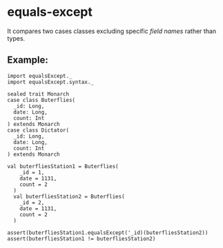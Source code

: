 # equals-except

It compares two cases classes excluding specific *field names* rather than types.

## Example:
```
import equalsExcept._
import equalsExcept.syntax._

sealed trait Monarch
case class Buterflies(
  _id: Long,
  date: Long,
  count: Int
) extends Monarch
case class Dictator(
  _id: Long,
  date: Long,
  count: Int
) extends Monarch

val buterfliesStation1 = Buterflies(
    _id = 1,
    date = 1131,
    count = 2
  )
  val buterfliesStation2 = Buterflies(
    _id = 2,
    date = 1131,
    count = 2
  )

assert(buterfliesStation1.equalsExcept('_id)(buterfliesStation2))
assert(buterfliesStation1 != buterfliesStation2)

```
